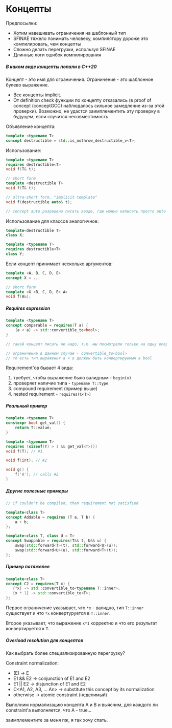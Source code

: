 # Концепты

Предпосылки:

* Хотим навешивать ограничения на шаблонный тип
* SFINAE тяжело понимать человеку, компилятору дороже это компилировать, чем концепты
* Сложно делать перегрузки, используя SFINAE
* Длинные логи ошибок компилирования


##### В каком виде концепты попали в C++20

Концепт - это имя для ограничения.
Ограничение - это шаблонное булево выражение.

* Все концепты implicit.
* От definition check функции по концепту отказались (в proof of concept (conceptGCC) наблюдалось сильное замедление из-за этой проверки). Возможно, не удастся заимплементить эту проверку в будущем, если случится несовместимость.

Объявление концепта:

```cpp
template <typename T>
concept destructible = std::is_nothrow_destructible_v<T>;
```

Использование:

```cpp
template <typename T>
requires destructible<T>
void f(T& t);

// short form
template <destructible T>
void f(T& t);

// ultra-short form, "implicit template"
void f(destructible auto& t);

// concept auto разрешено писать везде, где можно написать просто auto
```

Использование для классов аналогичное:

```cpp
template<destructible T>
class X;

template <typename T>
requires destructible<T>
class Y;
```

Если концепт принимает несколько аргументов:

```cpp
template <A, B, C, D, E>
concept X = ...

// short form
template <X <B, C, D, E> A>
void f(A&);
```

##### Requires expression

```cpp
template <typename T>
concept comparable = requires(T a) {
	{a < a} -> std::convertible_to<bool>;
}

// такой концепт писать не надо, т.к. мы посмотрели только на одну операцию среди остальных возможных

// ограничение в данном случае - convertible_to<bool>
// то есть тип выражения a < a должен быть конвертируемым в bool
```

Requirement'ов бывает 4 вида:

1. требует, чтобы выражение было валидным - ```begin(x)```
2. проверяет наличие типа -  ```typename T::type```
3. compound requirement (пример выше)
4. nested requirement - ```requires(C<T>)```


##### Реальный пример

```cpp
template <typename T>
constexpr bool get_val() {
	return T::value;
}

template <typename T>
requires (sizeof(T) > 1 && get_val<T>())
void f(T); // #1

void f(int); // #2

void g() {
	f('A'); // calls #2
}
```

##### Другие полезные примеры

```cpp
// if couldn't be compiled, then requirement not satisfied

template<class T>
concept Addable = requires (T a, T b) {
	a + b;
};

template<class T, class U = T>
concept Swappable = requires(T&& t, U&& u) {
	swap(std::forward<T>(t), std::forward<U>(u));
	swap(std::forward<U>(u), std::forward<T>(t));
};
```

 ##### Пример потяжелее

 ```cpp
template<class T>
concept C2 = requires(T x) {
	{*x} -> std::convertible_to<typename T::inner>;
	{x * 1} -> std::convertible_to<T>;
};
```

Первое ограничение указывает, что ```*x``` - валидно, тип ```T::inner``` существует и что ```*x``` конвертуруется в ```T::inner```.

Второе указывает, что выражение ```x*1``` корректно и что его результат конвертируется к ```T```.


##### Overload resolution для концептов

Как выбрать более специализированную перегрузку?

Constraint normalization:
* (E) -> E
* E1 && E2 -> conjunction of E1 and E2
* E1 || E2 -> disjunction of E1 and E2
* C<A1, A2, A3, ... An> -> substitute this concept by its normalization
* otherwise -> atomic constraint (неделимый)

Выполним нормализацию концепта A и B и выясним, для каждого ли constraint'а выполняется, что A - true...

заимплементите за меня пж, я так хочу спать.









